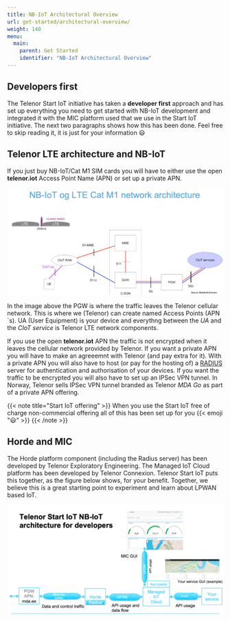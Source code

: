 ```yaml
---
title: NB-IoT Architectural Overview
url: get-started/architectural-overview/
weight: 140
menu:
  main:
    parent: Get Started
    identifier: "NB-IoT Architectural Overview"
---
```

## Developers first

The Telenor Start IoT initiative has taken a **developer first** approach and has set up everything you need to get started with NB-IoT development and integrated it with the MIC platform used that we use in the Start IoT initiative. The next two paragraphs shows how this has been done. Feel free to skip reading it, it is just for your information :smiley:


## Telenor LTE architecture and NB-IoT
If you just buy NB-IoT/Cat M1 SIM cards you will have to either use the open **telenor.iot** Access Point Name (APN) or set up a private APN.

![Simplified Telenor LTE infrastructure](/images/architectural-overview-00-cellular-architecture.png "The LTE cellular network architecture")

In the image above the PGW is where the traffic leaves the Telenor cellular network. This is where we (Telenor) can create named Access Points (APN´s). UA (User Equipment) is your device and everythng between the _UA_ and the _CIoT service_ is Telenor LTE network components.

If you use the open **telenor.iot** APN the traffic is not encrypted when it leaves the cellular network provided by Telenor. If you want a private APN you will have to make an agreeemnt with Telenor (and pay extra for it). With a private APN you will also have to host (or pay for the hosting of) a [RADIUS](https://en.wikipedia.org/wiki/RADIUS) server for authentication and authorisation of your devices. If you want the traffic to be encrypted you will also have to set up an IPSec VPN tunnel. In Norway, Telenor sells IPSec VPN tunnel branded as Telenor _MDA Go_ as part of a private APN offering.

{{< note title="Start IoT offering" >}}
When you use the Start IoT free of charge non-commercial offering all of this has been set up for you {{< emoji ":smiley:" >}}
{{< /note >}}


## Horde and MIC
The Horde platform component  (including the Radius server) has been developed by Telenor Exploratory Engineering. The Managed IoT Cloud platform has been developed by Telenor Connexion. Telenor Start IoT puts this together, as the figure below shows, for your benefit. Together, we believe this is a great starting point to experiment and learn about LPWAN based IoT.

![Telenor Start IoT NB-IoT developer architecture](/images/architectural-overview-01-developer-architecture.png "The LTE cellular network architecture")
